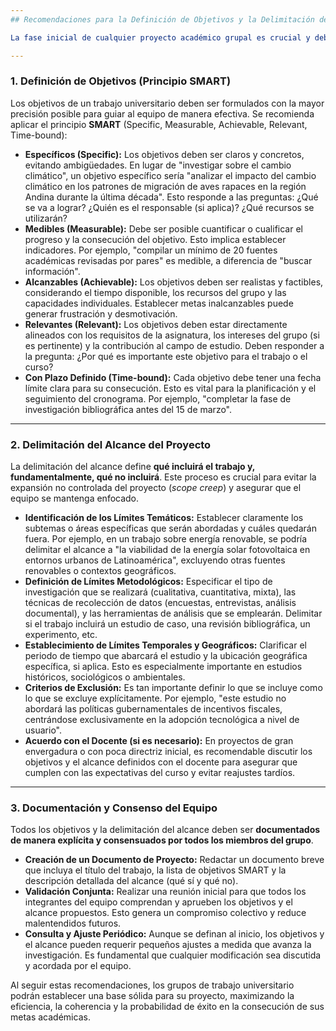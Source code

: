 ```yaml
---
## Recomendaciones para la Definición de Objetivos y la Delimitación del Alcance en Trabajos Universitarios en Grupo

La fase inicial de cualquier proyecto académico grupal es crucial y debe incluir una definición precisa de los objetivos y una clara delimitación del alcance. Este proceso no solo proporciona una dirección unificada al equipo, sino que también previene desviaciones, optimiza la asignación de recursos y facilita la evaluación final del trabajo. A continuación, se detallan recomendaciones para abordar estas tareas de manera sistemática y académica:

---
```

### 1. Definición de Objetivos (Principio SMART)

Los objetivos de un trabajo universitario deben ser formulados con la mayor precisión posible para guiar al equipo de manera efectiva. Se recomienda aplicar el principio **SMART** (Specific, Measurable, Achievable, Relevant, Time-bound):

* **Específicos (Specific):** Los objetivos deben ser claros y concretos, evitando ambigüedades. En lugar de "investigar sobre el cambio climático", un objetivo específico sería "analizar el impacto del cambio climático en los patrones de migración de aves rapaces en la región Andina durante la última década". Esto responde a las preguntas: ¿Qué se va a lograr? ¿Quién es el responsable (si aplica)? ¿Qué recursos se utilizarán?
* **Medibles (Measurable):** Debe ser posible cuantificar o cualificar el progreso y la consecución del objetivo. Esto implica establecer indicadores. Por ejemplo, "compilar un mínimo de 20 fuentes académicas revisadas por pares" es medible, a diferencia de "buscar información".
* **Alcanzables (Achievable):** Los objetivos deben ser realistas y factibles, considerando el tiempo disponible, los recursos del grupo y las capacidades individuales. Establecer metas inalcanzables puede generar frustración y desmotivación.
* **Relevantes (Relevant):** Los objetivos deben estar directamente alineados con los requisitos de la asignatura, los intereses del grupo (si es pertinente) y la contribución al campo de estudio. Deben responder a la pregunta: ¿Por qué es importante este objetivo para el trabajo o el curso?
* **Con Plazo Definido (Time-bound):** Cada objetivo debe tener una fecha límite clara para su consecución. Esto es vital para la planificación y el seguimiento del cronograma. Por ejemplo, "completar la fase de investigación bibliográfica antes del 15 de marzo".

---
### 2. Delimitación del Alcance del Proyecto

La delimitación del alcance define **qué incluirá el trabajo y, fundamentalmente, qué no incluirá**. Este proceso es crucial para evitar la expansión no controlada del proyecto (*scope creep*) y asegurar que el equipo se mantenga enfocado.

* **Identificación de los Límites Temáticos:** Establecer claramente los subtemas o áreas específicas que serán abordadas y cuáles quedarán fuera. Por ejemplo, en un trabajo sobre energía renovable, se podría delimitar el alcance a "la viabilidad de la energía solar fotovoltaica en entornos urbanos de Latinoamérica", excluyendo otras fuentes renovables o contextos geográficos.
* **Definición de Límites Metodológicos:** Especificar el tipo de investigación que se realizará (cualitativa, cuantitativa, mixta), las técnicas de recolección de datos (encuestas, entrevistas, análisis documental), y las herramientas de análisis que se emplearán. Delimitar si el trabajo incluirá un estudio de caso, una revisión bibliográfica, un experimento, etc.
* **Establecimiento de Límites Temporales y Geográficos:** Clarificar el periodo de tiempo que abarcará el estudio y la ubicación geográfica específica, si aplica. Esto es especialmente importante en estudios históricos, sociológicos o ambientales.
* **Criterios de Exclusión:** Es tan importante definir lo que se incluye como lo que se excluye explícitamente. Por ejemplo, "este estudio no abordará las políticas gubernamentales de incentivos fiscales, centrándose exclusivamente en la adopción tecnológica a nivel de usuario".
* **Acuerdo con el Docente (si es necesario):** En proyectos de gran envergadura o con poca directriz inicial, es recomendable discutir los objetivos y el alcance definidos con el docente para asegurar que cumplen con las expectativas del curso y evitar reajustes tardíos.

---
### 3. Documentación y Consenso del Equipo

Todos los objetivos y la delimitación del alcance deben ser **documentados de manera explícita y consensuados por todos los miembros del grupo**.

* **Creación de un Documento de Proyecto:** Redactar un documento breve que incluya el título del trabajo, la lista de objetivos SMART y la descripción detallada del alcance (qué sí y qué no).
* **Validación Conjunta:** Realizar una reunión inicial para que todos los integrantes del equipo comprendan y aprueben los objetivos y el alcance propuestos. Esto genera un compromiso colectivo y reduce malentendidos futuros.
* **Consulta y Ajuste Periódico:** Aunque se definan al inicio, los objetivos y el alcance pueden requerir pequeños ajustes a medida que avanza la investigación. Es fundamental que cualquier modificación sea discutida y acordada por el equipo.

Al seguir estas recomendaciones, los grupos de trabajo universitario podrán establecer una base sólida para su proyecto, maximizando la eficiencia, la coherencia y la probabilidad de éxito en la consecución de sus metas académicas.
